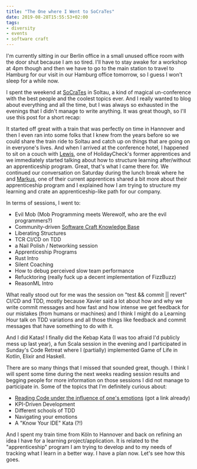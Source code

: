 ```yaml
---
title: "The One where I Went to SoCraTes"
date: 2019-08-28T15:55:53+02:00
tags:
- diversity
- events
- software craft
---
```


I'm currently sitting in our Berlin office in a small unused office room with the door shut because I am so tired. I'll have to stay awake for a workshop at 4pm though and then we have to go to the main station to travel to Hamburg for our visit in our Hamburg office tomorrow, so I guess I won't sleep for a while now.

I spent the weekend at [SoCraTes](https://www.socrates-conference.de/home) in Soltau, a kind of magical un-conference with the best people and the coolest topics ever. And I really wanted to blog about everything and all the time, but I was always so exhausted in the evenings that I didn't manage to write anything. It was great though, so I'll use this post for a short recap:

It started off great with a train that was perfectly on time in Hannover and then I even ran into some folks that I knew from the years before so we could share the train ride to Soltau and catch up on things that are going on in everyone's lives. And when I arrived at the conference hotel, I happened to sit on a couch with [Lewis](https://www.lcoleman.me/), one of HolidayCheck's former apprentices and we immediately started talking about how to structure learning after/without an apprenticeship program. Great, that's what I came there for. We continued our conversation on Saturday during the lunch break where he and [Markus](https://markusheilig.netlify.com/), one of their current apprentices shared a bit more about their apprenticeship program and I explained how I am trying to structure my learning and crate an apprenticeship-like path for our company.

In terms of sessions, I went to:

- Evil Mob (Mob Programming meets Werewolf, who are the evil programmers?)
- Community-driven [Software Craft Knowledge Base](https://github.com/socrates-conference/craft-bok)
- Liberating Structures
- TCR CI/CD on TDD
- a Nail Polish / Networking session
- Apprenticeship Programs
- Rust Intro
- Silent Coaching
- How to debug perceived slow team performance
- Refucktoring (really fuck up a decent implementation of FizzBuzz)
- ReasonML Intro

What really stood out for me was the session on "test && commit || revert" CI/CD and TDD, mostly because Xavier said a lot about how and why we write commit messages and how fast and how intense we get feedback for our mistakes (from humans or machines) and I think I might do a Learning Hour talk on TDD variations and all those things like feedback and commit messages that have something to do with it.

And I did Katas! I finally did the Kebap Kata (I was too afraid I'd publicly mess up last year), a fun Scala session in the evening and I participated in Sunday's Code Retreat where I (partially) implemented Game of Life in Kotlin, Elixir and Haskell.

There are so many things that I missed that sounded great, though. I think I will spent some time during the next weeks reading session results and begging people for more information on those sessions I did not manage to participate in. Some of the topics that I'm definitely curious about:

- [Reading Code under the influence of one's emotions](https://vimeo.com/221102445) (got a link already)
- KPI-Driven Development
- Different schools of TDD
- Navigating your emotions
- A "Know Your IDE" Kata (?!)

And I spent my train time from Köln to Hannover and back on refining an idea I have for a learning project/application. It is related to the "apprenticeship" program I am trying to develop and to my needs of tracking what I learn in a better way. I have a plan now. Let's see how this goes.